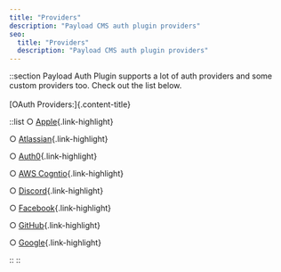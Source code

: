```yaml
---
title: "Providers"
description: "Payload CMS auth plugin providers"
seo:
  title: "Providers"
  description: "Payload CMS auth plugin providers"
---
```


::section
Payload Auth Plugin supports a lot of auth providers and some custom providers too. Check out the list below.
<br/>
<br/>
[OAuth Providers:]{.content-title}
<br/>

::list
○ [Apple](/docs/plugins/payload/providers/apple){.link-highlight}
<br/>

○ [Atlassian](/docs/plugins/payload/providers/atlassian){.link-highlight}
<br/>

○ [Auth0](/docs/plugins/payload/providers/auth0){.link-highlight}
<br/>

○ [AWS Cogntio](/docs/plugins/payload/providers/cognito){.link-highlight}
<br/>

○ [Discord](/docs/plugins/payload/providers/discord){.link-highlight}
<br/>

○ [Facebook](/docs/plugins/payload/providers/facebook){.link-highlight}
<br/>

○ [GitHub](/docs/plugins/payload/providers/github){.link-highlight}
<br/>

○ [Google](/docs/plugins/payload/providers/google){.link-highlight}
<br/>

::
::
